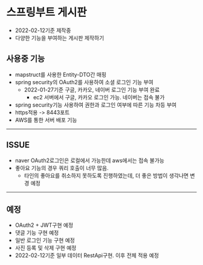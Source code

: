 # 스프링부트 게시판

* 2022-02-12기준 제작중
* 다양한 기능을 부여하는 게시판 제작하기

## 사용중 기능
* mapstruct를 사용한 Entity-DTO간 매핑
* spring security의 OAuth2를 사용하여 소셜 로그인 기능 부여
    * 2022-01-27기준 구글, 카카오, 네이버 로그인 기능 부여 완료
      * ec2 서버에서 구글, 카카오 로그인 가능. 네이버는 접속 불가 
* spring security기능 사용하여 권한과 로그인 여부에 따른 기능 차등 부여
* https적용 -> 8443포트 
* AWS를 통한 서버 배포 기능 
---
## ISSUE
* naver OAuth2로그인은 로컬에서 가능한데 aws에서는 접속 불가능
* 좋아요 기능의 경우 쿼리 호출이 너무 많음.
    * 타인의 좋아요를 취소하지 못하도록 진행하였는데, 더 좋은 방법이 생각나면 변경 예정
---
## 예정
* OAuth2 + JWT구현 예정
* 댓글 기능 구현 예정
* 일반 로그인 기능 구현 예정
* 사진 등록 및 삭제 구현 예정
* 2022-02-12기준 일부 데이터 RestApi구현. 이후 전체 적용 예정
